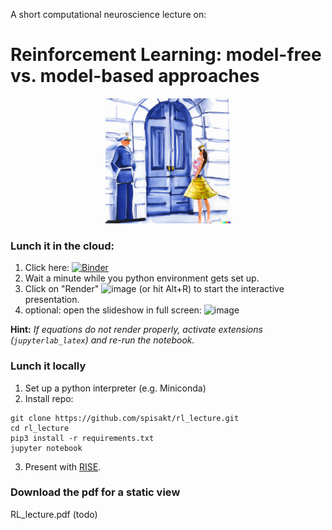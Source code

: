 A short computational neuroscience lecture on:

# Reinforcement Learning: model-free vs. model-based approaches

<center> <img src="fig/simbad.png"  width="200" height="200" center></center>

### Lunch it in the cloud:
1. Click here: [![Binder](https://mybinder.org/badge_logo.svg)](https://mybinder.org/v2/gh/spisakt/rl_lecture/HEAD?labpath=RL_lecture.ipynb)
2. Wait a minute while you python environment gets set up.
3. Click on "Render" ![image](https://user-images.githubusercontent.com/21124251/220990329-3fb6a07a-b829-4edd-9821-d59f823d0700.png)
 (or hit Alt+R) to start the interactive presentation.
4. optional: open the slideshow in full screen: ![image](https://user-images.githubusercontent.com/21124251/220992618-d661b273-bb52-4849-a6b8-c505ce4b0cdd.png)

**Hint:** *If equations do not render properly, activate extensions (`jupyterlab_latex`) and re-run the notebook.*


### Lunch it locally
1. Set up a python interpreter (e.g. Miniconda)
2. Install repo:
```
git clone https://github.com/spisakt/rl_lecture.git
cd rl_lecture
pip3 install -r requirements.txt
jupyter notebook
```
3. Present with [RISE](https://rise.readthedocs.io/en/stable/index.html).

### Download the pdf for a static view
RL_lecture.pdf (todo)
